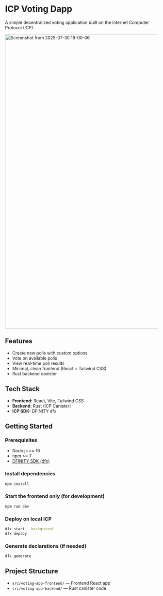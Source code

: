 # ICP Voting Dapp

A simple decentralized voting application built on the Internet Computer Protocol (ICP).

<img width="1015" height="966" alt="Screenshot from 2025-07-30 18-00-06" src="https://github.com/user-attachments/assets/a3e79e14-d454-4e69-8c26-d4b09593b59f" />


## Features
- Create new polls with custom options
- Vote on available polls
- View real-time poll results
- Minimal, clean frontend (React + Tailwind CSS)
- Rust backend canister

## Tech Stack
- **Frontend:** React, Vite, Tailwind CSS
- **Backend:** Rust (ICP Canister)
- **ICP SDK:** DFINITY dfx

## Getting Started

### Prerequisites
- Node.js >= 16
- npm >= 7
- [DFINITY SDK (dfx)](https://internetcomputer.org/docs/current/developer-docs/setup/install/)

### Install dependencies
```bash
npm install
```

### Start the frontend only (for development)
```bash
npm run dev
```

### Deploy on local ICP
```bash
dfx start --background
dfx deploy
```

### Generate declarations (if needed)
```bash
dfx generate
```

## Project Structure
- `src/voting-app-frontend/` — Frontend React app
- `src/voting-app-backend/` — Rust canister code
